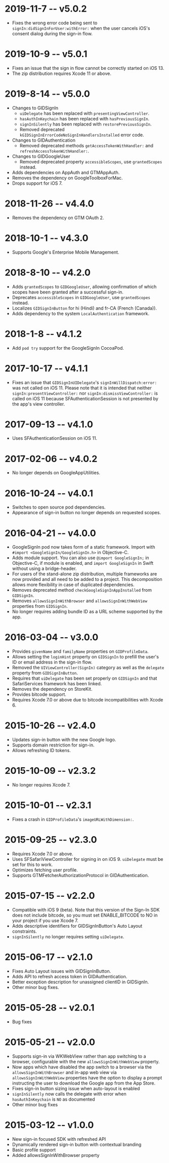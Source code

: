# 2019-11-7 -- v5.0.2
- Fixes the wrong error code being sent to `signIn:didSignInForUser:withError:` when the user
  cancels iOS's consent dialog during the sign-in flow.

# 2019-10-9 -- v5.0.1
- Fixes an issue that the sign in flow cannot be correctly started on iOS 13.
- The zip distribution requires Xcode 11 or above.

# 2019-8-14 -- v5.0.0
- Changes to GIDSignIn
    - `uiDelegate` has been replaced with `presentingViewController`.
    - `hasAuthInKeychain` has been replaced with `hasPreviousSignIn`.
    - `signInSilently` has been replaced with `restorePreviousSignIn`.
    - Removed deprecated `kGIDSignInErrorCodeNoSignInHandlersInstalled` error code.
- Changes to GIDAuthentication
    - Removed deprecated methods `getAccessTokenWithHandler:` and `refreshAccessTokenWithHandler:`.
- Changes to GIDGoogleUser
    - Removed deprecated property `accessibleScopes`, use `grantedScopes` instead.
- Adds dependencies on AppAuth and GTMAppAuth.
- Removes the dependency on GoogleToolboxForMac.
- Drops support for iOS 7.

# 2018-11-26 -- v4.4.0
- Removes the dependency on GTM OAuth 2.

# 2018-10-1 -- v4.3.0
- Supports Google's Enterprise Mobile Management.

# 2018-8-10 -- v4.2.0
- Adds `grantedScopes` to `GIDGoogleUser`, allowing confirmation of which scopes
  have been granted after a successful sign-in.
- Deprecates `accessibleScopes` in `GIDGoogleUser`, use `grantedScopes` instead.
- Localizes `GIDSignInButton` for hi (Hindi) and fr-CA (French (Canada)).
- Adds dependency to the system `LocalAuthentication` framework.

# 2018-1-8 -- v4.1.2
- Add `pod try` support for the GoogleSignIn CocoaPod.

# 2017-10-17 -- v4.1.1
- Fixes an issue that `GIDSignInUIDelegate`'s `signInWillDispatch:error:` was
  not called on iOS 11. Please note that it is intended that neither
  `signIn:presentViewController:` nor `signIn:dismissViewController:` is called
  on iOS 11 because SFAuthenticationSession is not presented by the app's view
  controller.

# 2017-09-13 -- v4.1.0
- Uses SFAuthenticationSession on iOS 11.

# 2017-02-06 -- v4.0.2
- No longer depends on GoogleAppUtilities.

# 2016-10-24 -- v4.0.1
- Switches to open source pod dependencies.
- Appearance of sign-in button no longer depends on requested scopes.

# 2016-04-21 -- v4.0.0
- GoogleSignIn pod now takes form of a static framework. Import with
  `#import <GoogleSignIn/GoogleSignIn.h>` in Objective-C.
- Adds module support. You can also use `@import GoogleSignIn;` in Objective-C,
  if module is enabled, and `import GoogleSignIn` in Swift without using a
  bridge-header.
- For users of the stand-alone zip distribution, multiple frameworks are now
  provided and all need to be added to a project. This decomposition allows more
  flexibility in case of duplicated dependencies.
- Removes deprecated method `checkGoogleSignInAppInstalled` from `GIDSignIn`.
- Removes `allowsSignInWithBrowser` and `allowsSignInWithWebView` properties
  from `GIDSignIn`.
- No longer requires adding bundle ID as a URL scheme supported by the app.

# 2016-03-04 -- v3.0.0
- Provides `givenName` and `familyName` properties on `GIDProfileData`.
- Allows setting the `loginHint` property on `GIDSignIn` to prefill the user's
  ID or email address in the sign-in flow.
- Removed the `UIViewController(SignIn)` category as well as the `delegate`
  property from `GIDSignInButton`.
- Requires that `uiDelegate` has been set properly on `GIDSignIn` and that
  SafariServices framework has been linked.
- Removes the dependency on StoreKit.
- Provides bitcode support.
- Requires Xcode 7.0 or above due to bitcode incompatibilities with Xcode 6.

# 2015-10-26 -- v2.4.0
- Updates sign-in button with the new Google logo.
- Supports domain restriction for sign-in.
- Allows refreshing ID tokens.

# 2015-10-09 -- v2.3.2
- No longer requires Xcode 7.

# 2015-10-01 -- v2.3.1
- Fixes a crash in `GIDProfileData`'s `imageURLWithDimension:`.

# 2015-09-25 -- v2.3.0
- Requires Xcode 7.0 or above.
- Uses SFSafariViewController for signing in on iOS 9.  `uiDelegate` must be
  set for this to work.
- Optimizes fetching user profile.
- Supports GTMFetcherAuthorizationProtocol in GIDAuthentication.

# 2015-07-15 -- v2.2.0
- Compatible with iOS 9 (beta).  Note that this version of the Sign-In SDK does
  not include bitcode, so you must set ENABLE_BITCODE to NO in your project if
  you use Xcode 7.
- Adds descriptive identifiers for GIDSignInButton's Auto Layout constraints.
- `signInSilently` no longer requires setting `uiDelegate`.

# 2015-06-17 -- v2.1.0
- Fixes Auto Layout issues with GIDSignInButton.
- Adds API to refresh access token in GIDAuthentication.
- Better exception description for unassigned clientID in GIDSignIn.
- Other minor bug fixes.

# 2015-05-28 -- v2.0.1
- Bug fixes

# 2015-05-21 -- v2.0.0
- Supports sign-in via WKWebView rather than app switching to a browser,
  configurable with the new `allowsSignInWithWebView` property.
- Now apps which have disabled the app switch to a browser via the
  `allowsSignInWithBrowser` and in-app web view via `allowsSignInWithWebView`
  properties have the option to display a prompt instructing the user to
  download the Google app from the App Store.
- Fixes sign-in button sizing issue when auto-layout is enabled
- `signInSilently` now calls the delegate with error when `hasAuthInKeychain`
  is `NO` as documented
- Other minor bug fixes

# 2015-03-12 -- v1.0.0
- New sign-in focused SDK with refreshed API
- Dynamically rendered sign-in button with contextual branding
- Basic profile support
- Added allowsSignInWithBrowser property
